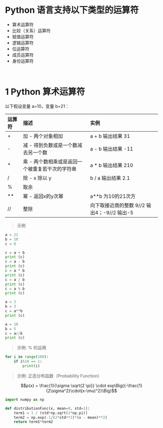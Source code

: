 &emsp;
# Python 语言支持以下类型的运算符

- 算术运算符
- 比较（关系）运算符
- 赋值运算符
- 逻辑运算符
- 位运算符
- 成员运算符
- 身份运算符

&emsp;
# 1 Python 算术运算符
以下假设变量 a=10，变量 b=21：


运算符|描述|实例
|:--|:--|:--|
\+	|加 - 两个对象相加 |	a + b 输出结果 31
\-	|减 - 得到负数或是一个数减去另一个数	|a - b 输出结果 -11
\*	|乘 - 两个数相乘或是返回一个被重复若干次的字符串 |	a * b 输出结果 210
/	|除 - x 除以 y	|b / a 输出结果 2.1
%	|取余
** |幂 - 返回x的y次幂	|a**b 为10的21次方
//	|整除 |向下取接近商的整数	9//2 输出4；-9//2 输出-5



>示例
```python
a = 21
b = 10
c = 0

c = a + b
print (c)
c = a - b
print (c)
c = a * b
print (c)
c = a / b
print (c)
c = a % b
print (c)

a = 2
b = 3
c = a**b 
print (c)

a = 10
b = 5
c = a//b 
print (c)
```

>示例: % 的运用
```py
for i in range(100):
    if i%10 == 1:
        print(i)
```


>示例: 正态分布函数（Probability Function）

$$p(x) = \frac{1}{\sigma \sqrt{2 \pi}} \cdot exp\Big({-\frac{1}{2\sigma^2}\cdot(x-\mu)^2}\Big)$$

```py
import numpy as np

def distributionFunc(x, mean=0, std=1):
    term1 = 1 / (std*np.sqrt(2*np.pi))
    term2 = np.exp(-1/(2*std**2)*(x - mean)**2)
    return term1*term2
```
